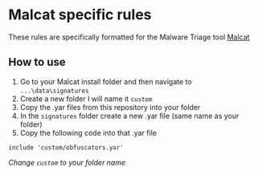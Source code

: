 # Malcat specific rules

These rules are specifically formatted for the Malware Triage tool [Malcat](https://malcat.fr/)

## How to use

1. Go to your Malcat install folder and then navigate to `...\data\signatures`
2. Create a new folder I will name it `custom`
3. Copy the .yar files from this repository into your folder
4. In the `signatures` folder create a new .yar file (same name as your folder)
5. Copy the following code into that .yar file

```
include 'custom/obfuscators.yar'
```
*Change `custom` to your folder name*
